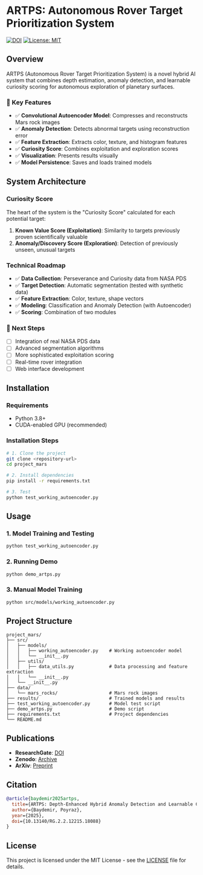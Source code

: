 # ARTPS: Autonomous Rover Target Prioritization System

[![DOI](https://zenodo.org/badge/DOI/10.13140/RG.2.2.12215.18088.svg)](http://dx.doi.org/10.13140/RG.2.2.12215.18088)
[![License: MIT](https://img.shields.io/badge/License-MIT-yellow.svg)](https://opensource.org/licenses/MIT)

## Overview

ARTPS (Autonomous Rover Target Prioritization System) is a novel hybrid AI system that combines depth estimation, anomaly detection, and learnable curiosity scoring for autonomous exploration of planetary surfaces.

### 🎯 Key Features
- ✅ **Convolutional Autoencoder Model**: Compresses and reconstructs Mars rock images
- ✅ **Anomaly Detection**: Detects abnormal targets using reconstruction error
- ✅ **Feature Extraction**: Extracts color, texture, and histogram features
- ✅ **Curiosity Score**: Combines exploitation and exploration scores
- ✅ **Visualization**: Presents results visually
- ✅ **Model Persistence**: Saves and loads trained models

## System Architecture

### Curiosity Score
The heart of the system is the "Curiosity Score" calculated for each potential target:

1. **Known Value Score (Exploitation)**: Similarity to targets previously proven scientifically valuable
2. **Anomaly/Discovery Score (Exploration)**: Detection of previously unseen, unusual targets

### Technical Roadmap
- ✅ **Data Collection**: Perseverance and Curiosity data from NASA PDS
- ✅ **Target Detection**: Automatic segmentation (tested with synthetic data)
- ✅ **Feature Extraction**: Color, texture, shape vectors
- ✅ **Modeling**: Classification and Anomaly Detection (with Autoencoder)
- ✅ **Scoring**: Combination of two modules

### 🔄 Next Steps
- [ ] Integration of real NASA PDS data
- [ ] Advanced segmentation algorithms
- [ ] More sophisticated exploitation scoring
- [ ] Real-time rover integration
- [ ] Web interface development

## Installation

### Requirements
- Python 3.8+
- CUDA-enabled GPU (recommended)

### Installation Steps
```bash
# 1. Clone the project
git clone <repository-url>
cd project_mars

# 2. Install dependencies
pip install -r requirements.txt

# 3. Test
python test_working_autoencoder.py
```

## Usage

### 1. Model Training and Testing
```bash
python test_working_autoencoder.py
```

### 2. Running Demo
```bash
python demo_artps.py
```

### 3. Manual Model Training
```bash
python src/models/working_autoencoder.py
```

## Project Structure
```
project_mars/
├── src/
│   ├── models/
│   │   ├── working_autoencoder.py    # Working autoencoder model
│   │   └── __init__.py
│   ├── utils/
│   │   ├── data_utils.py             # Data processing and feature extraction
│   │   └── __init__.py
│   └── __init__.py
├── data/
│   └── mars_rocks/                   # Mars rock images
├── results/                          # Trained models and results
├── test_working_autoencoder.py       # Model test script
├── demo_artps.py                     # Demo script
├── requirements.txt                  # Project dependencies
└── README.md
```

## Publications

- **ResearchGate**: [DOI](http://dx.doi.org/10.13140/RG.2.2.12215.18088)
- **Zenodo**: [Archive](https://zenodo.org/record/XXXXXXX)
- **ArXiv**: [Preprint](https://arxiv.org/abs/XXXX.XXXXX)

## Citation

```bibtex
@article{baydemir2025artps,
  title={ARTPS: Depth-Enhanced Hybrid Anomaly Detection and Learnable Curiosity Score for Autonomous Rover Target Prioritization},
  author={Baydemir, Poyraz},
  year={2025},
  doi={10.13140/RG.2.2.12215.18088}
}
```

## License

This project is licensed under the MIT License - see the [LICENSE](LICENSE) file for details. 
